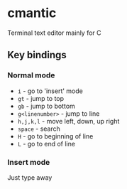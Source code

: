 # cmantic
Terminal text editor mainly for C

## Key bindings

### Normal mode
- `i`             - go to 'insert' mode
- `gt`            - jump to top
- `gb`            - jump to bottom
- `g<linenumber>` - jump to line
- `h,j,k,l`       - move left, down, up right
- `space`         - search
- `H`             - go to beginning of line
- `L`             - go to end of line

### Insert mode
Just type away
